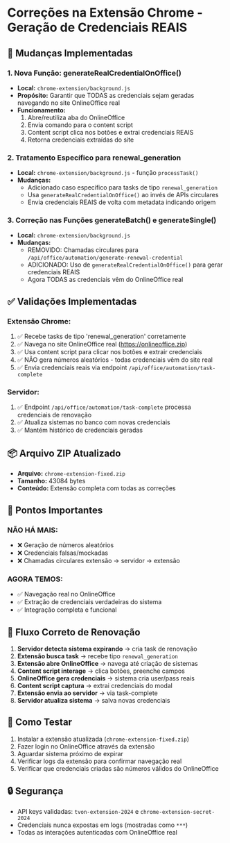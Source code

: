 # Correções na Extensão Chrome - Geração de Credenciais REAIS

## 🔧 Mudanças Implementadas

### 1. **Nova Função: generateRealCredentialOnOffice()**
- **Local:** `chrome-extension/background.js`
- **Propósito:** Garantir que TODAS as credenciais sejam geradas navegando no site OnlineOffice real
- **Funcionamento:**
  1. Abre/reutiliza aba do OnlineOffice
  2. Envia comando para o content script
  3. Content script clica nos botões e extrai credenciais REAIS
  4. Retorna credenciais extraídas do site

### 2. **Tratamento Específico para renewal_generation**
- **Local:** `chrome-extension/background.js` - função `processTask()`
- **Mudanças:**
  - Adicionado caso específico para tasks de tipo `renewal_generation`
  - Usa `generateRealCredentialOnOffice()` ao invés de APIs circulares
  - Envia credenciais REAIS de volta com metadata indicando origem

### 3. **Correção nas Funções generateBatch() e generateSingle()**
- **Local:** `chrome-extension/background.js`
- **Mudanças:**
  - REMOVIDO: Chamadas circulares para `/api/office/automation/generate-renewal-credential`
  - ADICIONADO: Uso de `generateRealCredentialOnOffice()` para gerar credenciais REAIS
  - Agora TODAS as credenciais vêm do OnlineOffice real

## ✅ Validações Implementadas

### Extensão Chrome:
1. ✅ Recebe tasks de tipo 'renewal_generation' corretamente
2. ✅ Navega no site OnlineOffice real (https://onlineoffice.zip)
3. ✅ Usa content script para clicar nos botões e extrair credenciais
4. ✅ NÃO gera números aleatórios - todas credenciais vêm do site real
5. ✅ Envia credenciais reais via endpoint `/api/office/automation/task-complete`

### Servidor:
1. ✅ Endpoint `/api/office/automation/task-complete` processa credenciais de renovação
2. ✅ Atualiza sistemas no banco com novas credenciais
3. ✅ Mantém histórico de credenciais geradas

## 📦 Arquivo ZIP Atualizado

- **Arquivo:** `chrome-extension-fixed.zip`
- **Tamanho:** 43084 bytes
- **Conteúdo:** Extensão completa com todas as correções

## 🚨 Pontos Importantes

### NÃO HÁ MAIS:
- ❌ Geração de números aleatórios
- ❌ Credenciais falsas/mockadas
- ❌ Chamadas circulares extensão → servidor → extensão

### AGORA TEMOS:
- ✅ Navegação real no OnlineOffice
- ✅ Extração de credenciais verdadeiras do sistema
- ✅ Integração completa e funcional

## 🔄 Fluxo Correto de Renovação

1. **Servidor detecta sistema expirando** → cria task de renovação
2. **Extensão busca task** → recebe tipo `renewal_generation`
3. **Extensão abre OnlineOffice** → navega até criação de sistemas
4. **Content script interage** → clica botões, preenche campos
5. **OnlineOffice gera credenciais** → sistema cria user/pass reais
6. **Content script captura** → extrai credenciais do modal
7. **Extensão envia ao servidor** → via task-complete
8. **Servidor atualiza sistema** → salva novas credenciais

## 📝 Como Testar

1. Instalar a extensão atualizada (`chrome-extension-fixed.zip`)
2. Fazer login no OnlineOffice através da extensão
3. Aguardar sistema próximo de expirar
4. Verificar logs da extensão para confirmar navegação real
5. Verificar que credenciais criadas são números válidos do OnlineOffice

## 🔒 Segurança

- API keys validadas: `tvon-extension-2024` e `chrome-extension-secret-2024`
- Credenciais nunca expostas em logs (mostradas como `***`)
- Todas as interações autenticadas com OnlineOffice real